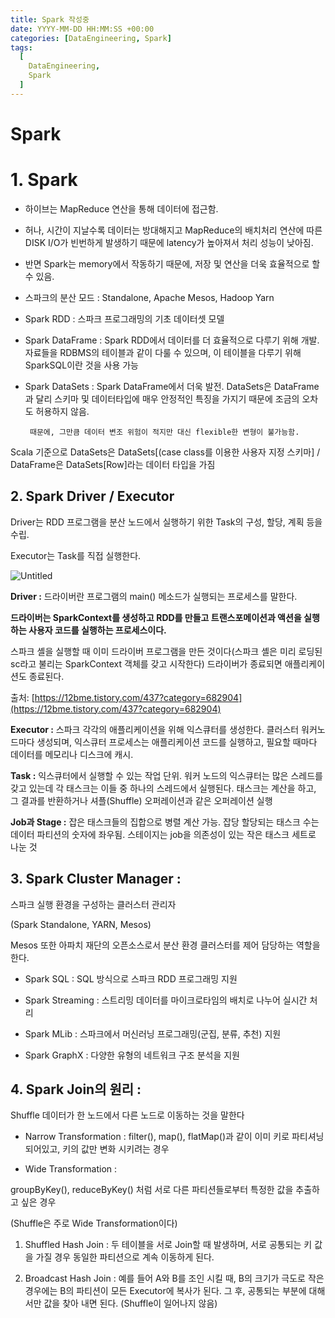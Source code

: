 ```yaml
---
title: Spark 작성중
date: YYYY-MM-DD HH:MM:SS +00:00
categories: [DataEngineering, Spark]
tags:
  [
    DataEngineering,
    Spark
  ]
---
```


# Spark

# 1. **Spark**

- 하이브는 MapReduce 연산을 통해 데이터에 접근함.
- 허나, 시간이 지날수록 데이터는 방대해지고 MapReduce의 배치처리 연산에 따른 DISK I/O가 빈번하게 발생하기 때문에 latency가 높아져서 처리 성능이 낮아짐.
- 반면 Spark는 memory에서 작동하기 때문에, 저장 및 연산을 더욱 효율적으로 할 수 있음.
- 스파크의 분산 모드 : Standalone, Apache Mesos, Hadoop Yarn
- Spark RDD : 스파크 프로그래밍의 기초 데이터셋 모델
- Spark DataFrame : Spark RDD에서 데이터를 더 효율적으로 다루기 위해 개발. 자료들을 RDBMS의 테이블과 같이 다룰 수 있으며, 이 테이블을 다루기 위해 SparkSQL이란 것을 사용 가능
- Spark DataSets : Spark DataFrame에서 더욱 발전. DataSets은 DataFrame과 달리 스키마 및 데이터타입에 매우 안정적인 특징을 가지기 때문에 조금의 오차도 허용하지 않음.

       때문에, 그만큼 데이터 변조 위험이 적지만 대신 flexible한 변형이 불가능함.                                                                                                                                                             

Scala 기준으로 DataSets은 DataSets[(case class를 이용한 사용자 지정 스키마] / DataFrame은 DataSets[Row]라는 데이터 타입을 가짐

## 2. Spark Driver / Executor

Driver는 RDD 프로그램을 분산 노드에서 실행하기 위한 Task의 구성, 할당, 계획 등을 수립. 

Executor는 Task를 직접 실행한다.

![Untitled](https://user-images.githubusercontent.com/12759500/229403290-4c3748bc-12f5-4725-afce-823e2e4ece99.png)

**Driver :** 드라이버란 프로그램의 main() 메소드가 실행되는 프로세스를 말한다.

**드라이버는 SparkContext를 생성하고 RDD를 만들고 트랜스포메이션과 액션을 실행하는 사용자 코드를 실행하는 프로세스이다.**                                                                                                                                                                                                                                                                                                                                                                                                                                                                                

스파크 셸을 실행할 때 이미 드라이버 프로그램을 만든 것이다(스파크 셸은 미리 로딩된 sc라고 불리는 SparkContext 객체를 갖고 시작한다) 드라이버가 종료되면 애플리케이션도 종료된다.

출처: [https://12bme.tistory.com/437?category=682904](https://12bme.tistory.com/437?category=682904)

**Executor :** 스파크 각각의 애플리케이션을 위해 익스큐터를 생성한다. 클러스터 워커노드마다 생성되며, 익스큐터 프로세스는 애플리케이션 코드를 실행하고, 필요할 때마다 데이터를 메모리나 디스크에 캐시.

**Task :** 익스큐터에서 실행할 수 있는 작업 단위. 워커 노드의 익스큐터는 많은 스레드를 갖고 있는데 각 태스크는 이들 중 하나의 스레드에서 실행된다. 태스크는 계산을 하고, 그 결과를 반환하거나 셔플(Shuffle) 오퍼레이션과 같은 오퍼레이션 실행

**Job과 Stage :** 잡은 태스크들의 집합으로 병렬 계산 가능. 잡당 할당되는 태스크 수는 데이터 파티션의 숫자에 좌우됨. 스테이지는 job을 의존성이 있는 작은 태스크 세트로 나눈 것

## 3. Spark Cluster Manager : 
스파크 실행 환경을 구성하는 클러스터 관리자

(Spark Standalone, YARN, Mesos)

Mesos 또한 아파치 재단의 오픈소스로서 분산 환경 클러스터를 제어 담당하는 역할을 한다.

- Spark SQL : SQL 방식으로 스파크 RDD 프로그래밍 지원

- Spark Streaming : 스트리밍 데이터를 마이크로타임의 배치로 나누어 실시간 처리

- Spark MLib : 스파크에서 머신러닝 프로그래밍(군집, 분류, 추천) 지원

- Spark GraphX : 다양한 유형의 네트워크 구조 분석을 지원

## 4. Spark Join의 원리 : 
Shuffle 데이터가 한 노드에서 다른 노드로 이동하는 것을 말한다

* Narrow Transformation : 
filter(), map(), flatMap()과 같이 이미 키로 파티셔닝 되어있고, 키의 값만 변화 시키려는 경우

* Wide Transformation : 

groupByKey(), reduceByKey() 처럼 서로 다른 파티션들로부터 특정한 값을 추출하고 싶은 경우

(Shuffle은 주로 Wide Transformation이다)

1) Shuffled Hash Join : 
두 테이블을 서로 Join할 때 발생하며, 서로 공통되는 키 값을 가질 경우 동일한 파티션으로 계속 이동하게 된다.

2) Broadcast Hash Join : 
예를 들어 A와 B를 조인 시킬 때, B의 크기가 극도로 작은 경우에는 B의 파티션이 모든 Executor에 복사가 된다. 그 후, 공통되는 부분에 대해서만 값을 찾아 내면 된다. (Shuffle이 일어나지 않음)
